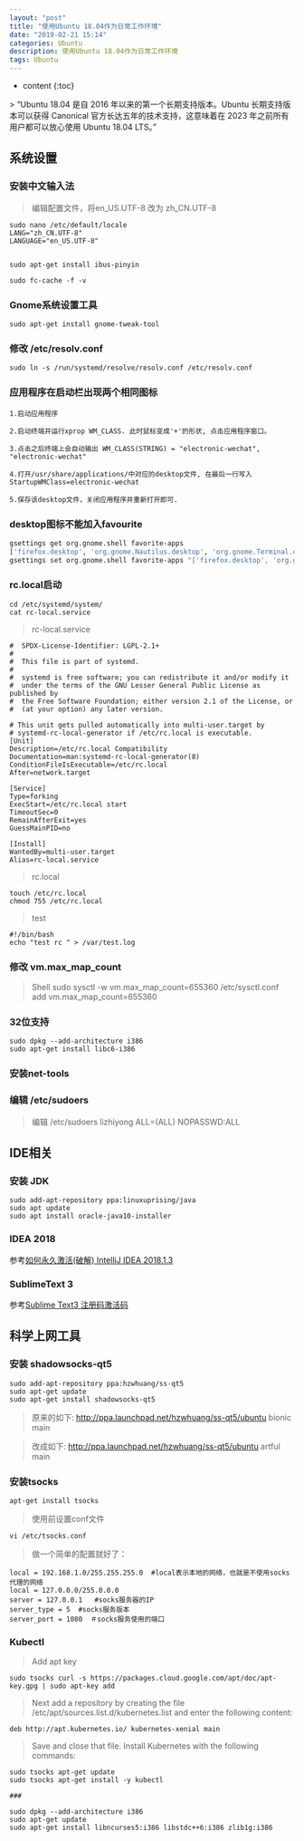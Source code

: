 ```yaml
---
layout: "post"
title: "使用Ubuntu 18.04作为日常工作环境"
date: "2019-02-21 15:14"
categories: Ubuntu
description: 使用Ubuntu 18.04作为日常工作环境
tags: Ubuntu
---
```


* content
{:toc}

<div class="postImg" style="background-image:url(http://carforeasy.cn/使用Ubuntu-639eabd1.png)"></div>
> “Ubuntu 18.04 是自 2016 年以来的第一个长期支持版本。Ubuntu 长期支持版本可以获得 Canonical 官方长达五年的技术支持，这意味着在 2023 年之前所有用户都可以放心使用 Ubuntu 18.04 LTS。”






## 系统设置
### 安装中文输入法
>编辑配置文件，将en_US.UTF-8 改为 zh_CN.UTF-8

    sudo nano /etc/default/locale
    LANG="zh_CN.UTF-8"
    LANGUAGE="en_US.UTF-8"


    sudo apt-get install ibus-pinyin

    sudo fc-cache -f -v

### Gnome系统设置工具
    sudo apt-get install gnome-tweak-tool

### 修改 /etc/resolv.conf
    sudo ln -s /run/systemd/resolve/resolv.conf /etc/resolv.conf

### 应用程序在启动栏出现两个相同图标
    1.启动应用程序

    2.启动终端并运行xprop WM_CLASS. 此时鼠标变成'+'的形状, 点击应用程序窗口。

    3.点击之后终端上会自动输出 WM_CLASS(STRING) = "electronic-wechat", "electronic-wechat"

    4.打开/usr/share/applications/中对应的desktop文件, 在最后一行写入StartupWMClass=electronic-wechat

    5.保存该desktop文件，关闭应用程序并重新打开即可.


###  desktop图标不能加入favourite

```sh
gsettings get org.gnome.shell favorite-apps
['firefox.desktop', 'org.gnome.Nautilus.desktop', 'org.gnome.Terminal.desktop', 'gnome-control-center.desktop', 'gnome-system-monitor_gnome-system-monitor.desktop', 'atom.desktop']
gsettings set org.gnome.shell favorite-apps "['firefox.desktop', 'org.gnome.Nautilus.desktop', 'org.gnome.Terminal.desktop', 'gnome-control-center.desktop', 'gnome-system-monitor_gnome-system-monitor.desktop', 'atom.desktop', 'idea.desktop', 'shadowsocks-qt5.desktop']"
```


### rc.local启动
    cd /etc/systemd/system/
    cat rc-local.service
> rc-local.service

    #  SPDX-License-Identifier: LGPL-2.1+
    #
    #  This file is part of systemd.
    #
    #  systemd is free software; you can redistribute it and/or modify it
    #  under the terms of the GNU Lesser General Public License as published by
    #  the Free Software Foundation; either version 2.1 of the License, or
    #  (at your option) any later version.

    # This unit gets pulled automatically into multi-user.target by
    # systemd-rc-local-generator if /etc/rc.local is executable.
    [Unit]
    Description=/etc/rc.local Compatibility
    Documentation=man:systemd-rc-local-generator(8)
    ConditionFileIsExecutable=/etc/rc.local
    After=network.target

    [Service]
    Type=forking
    ExecStart=/etc/rc.local start
    TimeoutSec=0
    RemainAfterExit=yes
    GuessMainPID=no

    [Install]
    WantedBy=multi-user.target
    Alias=rc-local.service
>rc.local

    touch /etc/rc.local
    chmod 755 /etc/rc.local

>test

    #!/bin/bash
    echo "test rc " > /var/test.log

### 修改 vm.max_map_count
>Shell
    sudo sysctl -w vm.max_map_count=655360
>/etc/sysctl.conf
    add vm.max_map_count=655360
### 32位支持
    sudo dpkg --add-architecture i386
    sudo apt-get install libc6-i386
### 安装net-tools
### 编辑 /etc/sudoers
>编辑 /etc/sudoers
    lizhiyong ALL=(ALL) NOPASSWD:ALL

## IDE相关
### 安装 JDK
    sudo add-apt-repository ppa:linuxuprising/java
    sudo apt update
    sudo apt install oracle-java10-installer

### IDEA 2018
参考[如何永久激活(破解) IntelliJ IDEA 2018.1.3](https://blog.csdn.net/zhige_me/article/details/80369336)






### SublimeText 3
参考[Sublime Text3 注册码激活码](https://blog.csdn.net/qq_29819449/article/details/80130327)

## 科学上网工具
### 安装 shadowsocks-qt5

    sudo add-apt-repository ppa:hzwhuang/ss-qt5
    sudo apt-get update
    sudo apt-get install shadowsocks-qt5
>原来的如下:
    http://ppa.launchpad.net/hzwhuang/ss-qt5/ubuntu bionic main

>改成如下:
    http://ppa.launchpad.net/hzwhuang/ss-qt5/ubuntu artful main


### 安装tsocks
    apt-get install tsocks

>使用前设置conf文件

    vi /etc/tsocks.conf

>做一个简单的配置就好了：

    local = 192.168.1.0/255.255.255.0  #local表示本地的网络，也就是不使用socks代理的网络
    local = 127.0.0.0/255.0.0.0
    server = 127.0.0.1   #socks服务器的IP
    server_type = 5  #socks服务版本
    server_port = 1080  ＃socks服务使用的端口


### Kubectl
>Add apt key

    sudo tsocks curl -s https://packages.cloud.google.com/apt/doc/apt-key.gpg | sudo apt-key add

>Next add a repository by creating the file /etc/apt/sources.list.d/kubernetes.list and enter the following content:

    deb http://apt.kubernetes.io/ kubernetes-xenial main


>Save and close that file. Install Kubernetes with the following commands:

    sudo tsocks apt-get update
    sudo tsocks apt-get install -y kubectl

    ###

    sudo dpkg --add-architecture i386
    sudo apt-get update
    sudo apt-get install libncurses5:i386 libstdc++6:i386 zlib1g:i386
